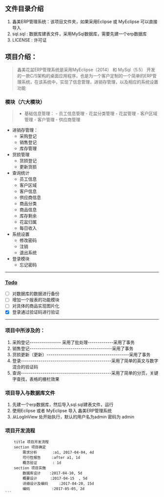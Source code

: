 
## 文件目录介绍
1. 鑫美ERP管理系统：该项目文件夹，如果采用Eclipse 或 MyEclipse 可以直接导入
2. sql.sql : 数据库建表文件，采用MySql数据库，需要先建一个erp数据库
3. LICENSE : 许可证


## 项目介绍：


> 鑫美花盆ERP管理系统是采用MyEclipse（2014） 和 MySql（5.5） 开发的一款C/S架构的桌面应用程序，也是为一个客户定制的一个简单的ERP管理系统，在该系统中，实现了信息管理，进销存管理，以及相应的系统设置功能


### 模块（六大模块）
> - 基础信息管理：
    - 员工信息管理
    - 花盆分类管理
    - 花盆管理
    - 客户区域管理
    - 客户管理
    - 供应商管理
- 进销存管理：
    - 采购登记
    - 销售登记
    - 库存管理
- 货损管理
    - 货损登记
    - 更新货损
- 查询统计
    - 员工信息
    - 客户区域
    - 客户信息
    - 供应商信息
    - 商品分类
    - 商品信息
   -  库存剩余
    - 花盆归属
    - 每日收入
- 系统设置
   -  修改密码
    - 注销
    - 退出系统
- 登录模块
    - 忘记密码

<hr />


###  [Todo ](https://www.zybuluo.com/mdeditor?url=https://www.zybuluo.com/static/editor/md-help.markdown#13-待办事宜-todo-列表)

- [ ] 对数据库的数据进行备份
- [ ] 增加一个报表的功能模块
- [ ] 对具体的商品实现图片化
- [x] 登录通过验证码进行验证

<hr />  

### 项目中所涉及的：
1. 采购登记---------------- 采用了批处理-------------采用了事务
2. 销售登记------------------------------------------采用了事务
3. 货损更新（更新）------------------------------------------采用了事务
4. 登录----------------------------------------------采用了简单的英文与数字混合的验证码
5. 查询----------------------------------------------采用了简单的分页，关键字查找，表格的栅栏效果

### 项目导入与数据库文件
1. 先建一个erp数据库，然后导入sql.sql建表文件，运行
2. 使用Eclipse 或者 MyEclipse 导入 鑫美ERP管理系统
3. 从LogInView 处开始执行，默认的用户名为admin 密码为 admin

### 项目开发流程

``````gantt
    title 项目开发流程
    section 项目确定
        需求分析       :a1, 2017-04-04, 4d
        可行性报告     :after a1, 1d
        概念验证       : 1d
    section 项目实施
        数据库设计    :2017-04-10, 5d
        概要设计      :2017-04-15  , 5d
        详细设计及编码     :2017-04-20, 15d
        编码          :2017-05-05, 2d
```
